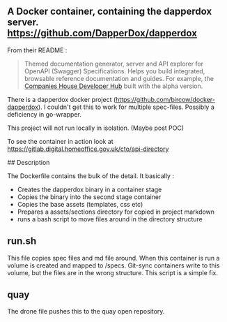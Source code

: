 ## A Docker container, containing the dapperdox server. https://github.com/DapperDox/dapperdox

From their README :

> Themed documentation generator, server and API explorer for OpenAPI (Swagger) Specifications. Helps you build integrated, browsable reference documentation and guides. For example, the [Companies House Developer Hub](https://developer.companieshouse.gov.uk/api/docs/) built with the alpha version.


There is a dapperdox docker project (https://github.com/bircow/docker-dapperdox). I couldn't get this to work for multiple spec-files. Possibly a deficiency in go-wrapper.

This project will not run locally in isolation. (Maybe post POC)

To see the container in action look at https://gitlab.digital.homeoffice.gov.uk/cto/api-directory 

## Description

The Dockerfile contains the bulk of the detail. It basically :

- Creates the dapperdox binary in a container stage
- Copies the binary into the second stage container
- Copies the base assets (templates, css etc)
- Prepares a assets/sections directory for copied in project markdown
- runs a bash script to move files around in the directory structure

## run.sh

This file copies spec files and md file around. 
When this container is run a volume is created and mapped to /specs. Git-sync containers write to this volume, 
but the files are in the wrong structure. This script is a simple fix. 

## quay

The drone file pushes this to the quay open repository.
